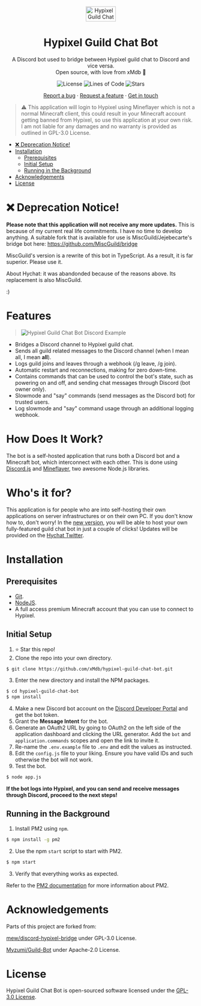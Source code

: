 <br />
<p align="center">
  <a href="https://discord.gg/hk">
    <img src="https://raw.githubusercontent.com/xMdb/hypixel-guild-chat-bot/main/.github/assets/img/gc.png" alt="Hypixel Guild Chat Bot" width="80" height="40">
  </a>
</p>
  <h1 align="center">Hypixel Guild Chat Bot</h1>

  <p align="center">
    A Discord bot used to bridge between Hypixel guild chat to Discord and vice versa.
    <br />
    Open source, with love from xMdb 🤍
    <br />
<p align="center">
  <img alt="License" src="https://img.shields.io/github/license/xMdb/hypixel-guild-chat-bot?color=GREEN&style=for-the-badge">
  <img alt="Lines of Code" src="https://img.shields.io/tokei/lines/github/xMdb/hypixel-guild-chat-bot?color=GREEN&style=for-the-badge">
  <img alt="Stars" src="https://img.shields.io/github/stars/xMdb/hypixel-guild-chat-bot?color=GREEN&style=for-the-badge">
</p>

  <p align="center">
    <a href="https://github.com/xMdb/hypixel-guild-chat-bot/issues">Report a bug</a>
    ·
    <a href="https://github.com/xMdb/hypixel-guild-chat-bot/issues">Request a feature</a>
    ·
        <a href="https://discord.com/users/253699775377965056">Get in touch</a>
  </p>

> :warning: This application will login to Hypixel using Mineflayer which is not a normal Minecraft client, this could result in your Minecraft account getting banned from Hypixel, so use this application at your own risk. I am not liable for any damages and no warranty is provided as outlined in GPL-3.0 License.

-  [❌ Deprecation Notice!](#-deprecation-notice)
-  [Installation](#installation)
   -  [Prerequisites](#prerequisites)
   -  [Initial Setup](#initial-setup)
   -  [Running in the Background](#running-in-the-background)
-  [Acknowledgements](#acknowledgements)
-  [License](#license)

# ❌ Deprecation Notice!

**Please note that this application will not receive any more updates.** This is because of my current real life commitments. I have no time to develop anything. A suitable fork that is available for use is MiscGuild/Jejebecarte's bridge bot here: https://github.com/MiscGuild/bridge

MiscGuild's version is a rewrite of this bot in TypeScript. As a result, it is far superior. Please use it.

About Hychat: it was abandonded because of the reasons above. Its replacement is also MiscGuild.

:)

# Features

> <img src="https://raw.githubusercontent.com/xMdb/hypixel-guild-chat-bot/main/.github/assets/img/discord.png" alt="Hypixel Guild Chat Bot Discord Example">

-  Bridges a Discord channel to Hypixel guild chat.
-  Sends all guild related messages to the Discord channel (when I mean all, I mean **all**).
-  Logs guild joins and leaves through a webhook (/g leave, /g join).
-  Automatic restart and reconnections, making for zero down-time.
-  Contains commands that can be used to control the bot's state, such as powering on and off, and sending chat messages through Discord (bot owner only).
-  Slowmode and "say" commands (send messages as the Discord bot) for trusted users.
-  Log slowmode and "say" command usage through an additional logging webhook.

# How Does It Work?

The bot is a self-hosted application that runs both a Discord bot and a Minecraft bot, which interconnect with each other. This is done using [Discord.js](https://discord.js.org/) and [Mineflayer](https://github.com/PrismarineJS/mineflayer/), two awesome Node.js libraries.

# Who's it for?

This application is for people who are into self-hosting their own applications on server infrastructures or on their own PC. If you don't know how to, don't worry! In the [new version](https://github.com/hychat-mc/hychat), you will be able to host your own fully-featured guild chat bot in just a couple of clicks! Updates will be provided on the [Hychat Twitter](https://twitter.com/hychatmc).

# Installation

## Prerequisites

-  [Git](https://git-scm.com/downloads).
-  [NodeJS](https://nodejs.org/en/).
-  A full access premium Minecraft account that you can use to connect to Hypixel.

## Initial Setup

1. ⭐ Star this repo!
2. Clone the repo into your own directory.

```bash
$ git clone https://github.com/xMdb/hypixel-guild-chat-bot.git
```

3. Enter the new directory and install the NPM packages.

```bash
$ cd hypixel-guild-chat-bot
$ npm install
```

4. Make a new Discord bot account on the [Discord Developer Portal](https://discord.com/developers/applications) and get the bot token.
5. Grant the **Message Intent** for the bot.
6. Generate an OAuth2 URL by going to OAuth2 on the left side of the application dashboard and clicking the URL generator. Add the `bot` and `application.commands` scopes and open the link to invite it.
7. Re-name the `.env.example` file to `.env` and edit the values as instructed.
8. Edit the `config.js` file to your liking. Ensure you have valid IDs and such otherwise the bot will not work.
9. Test the bot.

```bash
$ node app.js
```

**If the bot logs into Hypixel, and you can send and receive messages through Discord, proceed to the next steps!**

## Running in the Background

1. Install PM2 using `npm`.

```bash
$ npm install -g pm2
```

2. Use the npm `start` script to start with PM2.

```bash
$ npm start
```

3. Verify that everything works as expected.

Refer to the [PM2 documentation](https://pm2.keymetrics.io/docs/usage/quick-start/) for more information about PM2.

# Acknowledgements

Parts of this project are forked from:

[mew/discord-hypixel-bridge](https://github.com/mew/discord-hypixel-bridge) under GPL-3.0 License.

[Myzumi/Guild-Bot](https://github.com/Myzumi/Guild-Bot) under Apache-2.0 License.

# License

Hypixel Guild Chat Bot is open-sourced software licensed under the [GPL-3.0 License](https://github.com/xMdb/hypixel-knights-gchat-bot/blob/main/LICENSE).

